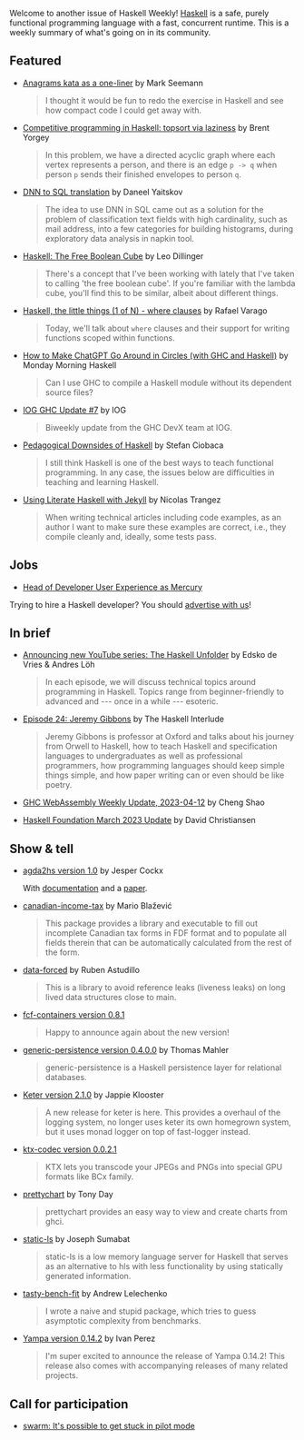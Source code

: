 Welcome to another issue of Haskell Weekly!
[Haskell](https://www.haskell.org) is a safe, purely functional programming language with a fast, concurrent runtime.
This is a weekly summary of what's going on in its community.

## Featured

- [Anagrams kata as a one-liner](https://blog.ploeh.dk/2023/04/10/anagrams-kata-as-a-one-liner/) by Mark Seemann
  > I thought it would be fun to redo the exercise in Haskell and see how compact code I could get away with.

- [Competitive programming in Haskell: topsort via laziness](https://byorgey.wordpress.com/2023/04/11/competitive-programming-in-haskell-topsort-via-laziness/) by Brent Yorgey
  > In this problem, we have a directed acyclic graph where each vertex represents a person, and there is an edge `p -> q` when person `p` sends their finished envelopes to person `q`.

- [DNN to SQL translation](https://yaitskov.github.io/posts/2023-04-12-dnn-to-sql.html) by Daneel Yaitskov
  > The idea to use DNN in SQL came out as a solution for the problem of classification text fields with high cardinality, such as mail address, into a few categories for building histograms, during exploratory data analysis in napkin tool.

- [Haskell: The Free Boolean Cube](https://apotheca.io/articles/Free-Boolean-Cube.html) by Leo Dillinger
  > There's a concept that I've been working with lately that I've taken to calling 'the free boolean cube'. If you're familiar with the lambda cube, you'll find this to be similar, albeit about different things.

- [Haskell, the little things (1 of N) - where clauses](https://rvarago.github.io/2023/03/29/haskell-little-things-one-of-n.html) by Rafael Varago
  > Today, we'll talk about `where` clauses and their support for writing functions scoped within functions.

- [How to Make ChatGPT Go Around in Circles (with GHC and Haskell)](https://mmhaskell.com/blog/2023/4/10/how-to-make-chatgpt-go-around-in-circles-ghc) by Monday Morning Haskell
  > Can I use GHC to compile a Haskell module without its dependent source files?

- [IOG GHC Update #7](https://engineering.iog.io/2023-04-06-ghc-update/) by IOG
  > Biweekly update from the GHC DevX team at IOG.

- [Pedagogical Downsides of Haskell](https://ciobaca.substack.com/p/pedagogical-downsides-of-haskell) by Stefan Ciobaca
  > I still think Haskell is one of the best ways to teach functional programming. In any case, the issues below are difficulties in teaching and learning Haskell.

- [Using Literate Haskell with Jekyll](https://nicolast.be/various/jekyll-literate-haskell/) by Nicolas Trangez
  > When writing technical articles including code examples, as an author I want to make sure these examples are correct, i.e., they compile cleanly and, ideally, some tests pass.

## Jobs

- [Head of Developer User Experience as Mercury](https://boards.greenhouse.io/mercury/jobs/4830150004)

Trying to hire a Haskell developer?
You should [advertise with us](https://haskellweekly.news/advertising.html)!

## In brief

- [Announcing new YouTube series: The Haskell Unfolder](https://well-typed.com/blog/2023/04/announcing-the-haskell-unfolder/) by Edsko de Vries & Andres Löh
  > In each episode, we will discuss technical topics around programming in Haskell. Topics range from beginner-friendly to advanced and --- once in a while --- esoteric.

- [Episode 24: Jeremy Gibbons](https://haskell.foundation/podcast/24/) by The Haskell Interlude
  > Jeremy Gibbons is professor at Oxford and talks about his journey from Orwell to Haskell, how to teach Haskell and specification languages to undergraduates as well as professional programmers, how programming languages should keep simple things simple, and how paper writing can or even should be like poetry.

- [GHC WebAssembly Weekly Update, 2023-04-12](https://discourse.haskell.org/t/ghc-webassembly-weekly-update-2023-04-12/6140?u=taylorfausak) by Cheng Shao

- [Haskell Foundation March 2023 Update](https://discourse.haskell.org/t/haskell-foundation-march-2023-update/6141?u=taylorfausak) by David Christiansen

## Show & tell

- [agda2hs version 1.0](https://hackage.haskell.org/package/agda2hs-1.0) by Jesper Cockx

  With [documentation](https://agda.github.io/agda2hs/) and a [paper](https://dl.acm.org/doi/10.1145/3546189.3549920).

- [canadian-income-tax](https://discourse.haskell.org/t/a-command-line-application-written-in-haskell-for-canadian-taxes/6123?u=taylorfausak) by Mario Blažević
  > This package provides a library and executable to fill out incomplete Canadian tax forms in FDF format and to populate all fields therein that can be automatically calculated from the rest of the form.

- [data-forced](https://discourse.haskell.org/t/data-forced-0-1-0-0-released/6136?u=taylorfausak) by Ruben Astudillo
  > This is a library to avoid reference leaks (liveness leaks) on long lived data structures close to main.

- [fcf-containers version 0.8.1](https://discourse.haskell.org/t/ann-fcf-containers-v0-8-1-is-out-with-improved-control-monad-instances/6127?u=taylorfausak)
  > Happy to announce again about the new version!

- [generic-persistence version 0.4.0.0](https://np.reddit.com/r/haskell/comments/12fl2rk/ann_new_release_of_genericpersistence_available/) by Thomas Mahler
  > generic-persistence is a Haskell persistence layer for relational databases.

- [Keter version 2.1.0](https://discourse.haskell.org/t/keter-2-1-0-released/6134?u=taylorfausak) by Jappie Klooster
  > A new release for keter is here. This provides a overhaul of the logging system, no longer uses keter its own homegrown system, but it uses monad logger on top of fast-logger instead.

- [ktx-codec version 0.0.2.1](https://discourse.haskell.org/t/ktx-codec-0-0-2-1-with-even-more-ktx/6124?u=taylorfausak)
  > KTX lets you transcode your JPEGs and PNGs into special GPU formats like BCx family.

- [prettychart](https://np.reddit.com/r/haskell/comments/12dcap5/announcing_prettychart01/) by Tony Day
  > prettychart provides an easy way to view and create charts from ghci.

- [static-ls](https://np.reddit.com/r/haskell/comments/12fsigf/staticls_a_low_memory_haskell_language_server/) by Joseph Sumabat
  > static-ls is a low memory language server for Haskell that serves as an alternative to hls with less functionality by using statically generated information.

- [tasty-bench-fit](https://discourse.haskell.org/t/tasty-bench-fit-benchmark-a-function-and-find-out-its-asymptotic-complexity/6125?u=taylorfausak) by Andrew Lelechenko
  > I wrote a naive and stupid package, which tries to guess asymptotic complexity from benchmarks.

- [Yampa version 0.14.2](https://discourse.haskell.org/t/ann-yampa-0-14-2-yampa-gloss-0-2-1-haskanoid-0-1-6-and-more/6121?u=taylorfausak) by Ivan Perez
  > I'm super excited to announce the release of Yampa 0.14.2! This release also comes with accompanying releases of many related projects.

## Call for participation

- [swarm: It's possible to get stuck in pilot mode](https://github.com/swarm-game/swarm/issues/1210)
